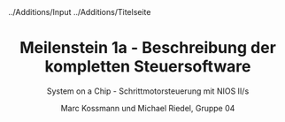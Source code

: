 ---
documentclass: scrbook
classoption: |
    fontsize=12pt
    , paper=a4
    , twoside=false
    , DIV12
    , BCOR=1cm
    , numbers=enddot
    , listof=totoc
    , bibliography=totoc
    , index=totoc
    , headings=small
    , headlines=1.5
    , final
geometry: |
    top=2.5cm
    , left=2.5cm
    , right=2.5cm
    , bottom=2cm
    , includehead
    , a4paper
lang: ngerman
title: Meilenstein 1a - Beschreibung der kompletten Steuersoftware
subtitle: System on a Chip - Schrittmotorsteuerung mit NIOS II/s
author: Marc Kossmann und Michael Riedel, Gruppe 04
biblio-title: Literaturverzeichnis
linkcolor: black
citecolor: black
urlcolor: black
header-includes: ../Additions/Input
include-before: ../Additions/Titelseite
include-after:
figures: true
listings: false
tables: false
...